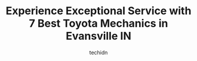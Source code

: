 ---
layout: ampstory
image: https://images.unsplash.com/photo-1567808291548-fc3ee04dbcf0?ixlib=rb-4.0.3&ixid=MnwxMjA3fDB8MHxwaG90by1wYWdlfHx8fGVufDB8fHx8&auto=format&fit=crop&w=640&h=853&q=80
author: techidn
featured: false
description: For top-quality automotive repairs and maintenance, visit the 7 best Toyota Mechanic in Evansville IN, USA. Their reputation for excellence and their dedication to customer satisfaction make
title: Experience Exceptional Service with 7 Best Toyota Mechanics in Evansville IN
cover:
   title: Experience Exceptional Service with 7 Best Toyota Mechanics in Evansville IN
   subtitle: Rickpate
   background: https://images.unsplash.com/photo-1567808291548-fc3ee04dbcf0?ixlib=rb-4.0.3&ixid=MnwxMjA3fDB8MHxwaG90by1wYWdlfHx8fGVufDB8fHx8&auto=format&fit=crop&w=640&h=853&q=80

pages: 
 - layout: thirds
   top: <h1>#1 Quality Automotive & Tire</h1>
   bottom: "<p>Jeff and the staff at Quality have always taken care of me and my families car repair needs. They are very down to earth and honest at this shop. I appreciate their under</p>"
   background: https://www.knot35.com/toplist/wp-content/uploads/2023/06/best-toyota-mechanic-1-in-evansville-in-1685839288.jpeg
   backgroundblur: true
 - layout: thirds
   top: <h1>#2 Thrifty Car Care Center</h1>
   bottom: "<p>4500 E Morgan Ave, Evansville, IN 47715, United States</p>"
   background: https://www.knot35.com/toplist/wp-content/uploads/2023/06/best-toyota-mechanic-2-in-evansville-in-1685839289.jpeg
   cta:
      link: https://www.knot35.com/toplist/experience-exceptional-service-with-7-best-toyota-mechanics-in-evansville-in/
      text: Experience Exceptional Service with 7 Best Toyota Mechanics in Evansville IN
 - layout: thirds
   top: <h1>#3 Hargett Automotive & Performance</h1>
   bottom: "<p>3300 Claremont Ave, Evansville, IN 47712, United States</p>"
   background: https://www.knot35.com/toplist/wp-content/uploads/2023/06/best-toyota-mechanic-3-in-evansville-in-1685839289.jpeg
   cta:
      link: https://www.knot35.com/toplist/experience-exceptional-service-with-7-best-toyota-mechanics-in-evansville-in/
      text: Experience Exceptional Service with 7 Best Toyota Mechanics in Evansville IN
 - layout: thirds
   top: <h1>#4 Car-X Tire & Auto</h1>
   bottom: "<p>900 N Burkhardt Rd, Evansville, IN 47715, United States</p>"
   background: https://images.unsplash.com/photo-1522441815192-d9f04eb0615c?ixlib=rb-4.0.3&ixid=MnwxMjA3fDB8MHxwaG90by1wYWdlfHx8fGVufDB8fHx8&auto=format&fit=crop&w=640&h=853&q=80
   cta:
      link: https://www.knot35.com/toplist/experience-exceptional-service-with-7-best-toyota-mechanics-in-evansville-in/
      text: Experience Exceptional Service with 7 Best Toyota Mechanics in Evansville IN
 - layout: thirds
   top: <h1>#5 Dartt Automotive Services</h1>
   bottom: "<p>301 W Franklin St, Evansville, IN 47710, United States</p>"
   background: https://images.unsplash.com/photo-1620421680010-0766ff230392?ixlib=rb-4.0.3&ixid=MnwxMjA3fDB8MHxwaG90by1wYWdlfHx8fGVufDB8fHx8&auto=format&fit=crop&w=640&h=853&q=80
   cta:
      link: https://www.knot35.com/toplist/experience-exceptional-service-with-7-best-toyota-mechanics-in-evansville-in/
      text: Experience Exceptional Service with 7 Best Toyota Mechanics in Evansville IN
 - layout: thirds
   top: <h1>#6 Chris West Side Auto Service LLC</h1>
   bottom: "<p>401 W Franklin St, Evansville, IN 47710, United States</p>"
   background: https://images.unsplash.com/photo-1604871000636-074fa5117945?ixlib=rb-4.0.3&ixid=MnwxMjA3fDB8MHxwaG90by1wYWdlfHx8fGVufDB8fHx8&auto=format&fit=crop&w=640&h=853&q=80
   cta:
      link: https://www.knot35.com/toplist/experience-exceptional-service-with-7-best-toyota-mechanics-in-evansville-in/
      text: Experience Exceptional Service with 7 Best Toyota Mechanics in Evansville IN
 - layout: thirds
   top: <h1>#7 Sams Automotive Service</h1>
   bottom: "<p>6210 Oak Grove Rd, Evansville, IN 47715, United States</p>"
   background: https://images.unsplash.com/photo-1599422314077-f4dfdaa4cd09?ixlib=rb-4.0.3&ixid=MnwxMjA3fDB8MHxwaG90by1wYWdlfHx8fGVufDB8fHx8&auto=format&fit=crop&w=640&h=853&q=80
   cta:
      link: https://www.knot35.com/toplist/experience-exceptional-service-with-7-best-toyota-mechanics-in-evansville-in/
      text: Experience Exceptional Service with 7 Best Toyota Mechanics in Evansville IN
 - layout: thirds
   middle: Continue reading...
   background: https://images.unsplash.com/photo-1614648718611-0635f29016cb?ixlib=rb-4.0.3&ixid=MnwxMjA3fDB8MHxwaG90by1wYWdlfHx8fGVufDB8fHx8&auto=format&fit=crop&w=640&h=853&q=80
   cta:
      link: https://www.knot35.com/toplist/experience-exceptional-service-with-7-best-toyota-mechanics-in-evansville-in/
      text: Experience Exceptional Service with 7 Best Toyota Mechanics in Evansville IN
      
---